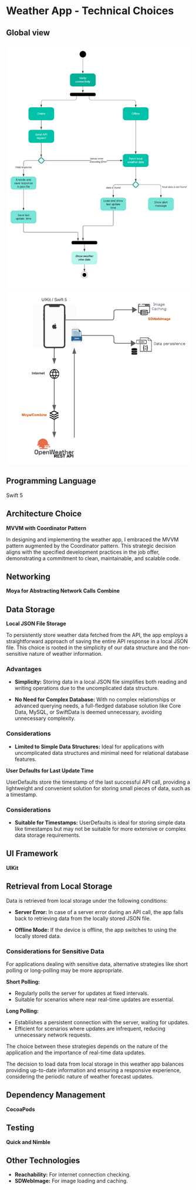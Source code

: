# Weather App - Technical Choices

## Global view

![App Screenshot](media/activity_diagram.png)
![App Screenshot](media/global.png)


## Programming Language
Swift 5

## Architecture Choice
**MVVM with Coordinator Pattern**

In designing and implementing the weather app, I embraced the MVVM pattern augmented by the Coordinator pattern. This strategic decision aligns with the specified development practices in the job offer, demonstrating a commitment to clean, maintainable, and scalable code.

## Networking
**Moya for Abstracting Network Calls**
**Combine**

## Data Storage
**Local JSON File Storage**

To persistently store weather data fetched from the API, the app employs a straightforward approach of saving the entire API response in a local JSON file. This choice is rooted in the simplicity of our data structure and the non-sensitive nature of weather information.

### Advantages
- **Simplicity:** Storing data in a local JSON file simplifies both reading and writing operations due to the uncomplicated data structure.

- **No Need for Complex Database:** With no complex relationships or advanced querying needs, a full-fledged database solution like Core Data, MySQL, or SwiftData is deemed unnecessary, avoiding unnecessary complexity.

### Considerations
- **Limited to Simple Data Structures:** Ideal for applications with uncomplicated data structures and minimal need for relational database features.

**User Defaults for Last Update Time**

UserDefaults store the timestamp of the last successful API call, providing a lightweight and convenient solution for storing small pieces of data, such as a timestamp.

### Considerations
- **Suitable for Timestamps:** UserDefaults is ideal for storing simple data like timestamps but may not be suitable for more extensive or complex data storage requirements.

## UI Framework
**UIKit**

## Retrieval from Local Storage
Data is retrieved from local storage under the following conditions:

- **Server Error:** In case of a server error during an API call, the app falls back to retrieving data from the locally stored JSON file.

- **Offline Mode:** If the device is offline, the app switches to using the locally stored data.

### Considerations for Sensitive Data
For applications dealing with sensitive data, alternative strategies like short polling or long-polling may be more appropriate.

**Short Polling:**
- Regularly polls the server for updates at fixed intervals.
- Suitable for scenarios where near real-time updates are essential.

**Long Polling:**
- Establishes a persistent connection with the server, waiting for updates.
- Efficient for scenarios where updates are infrequent, reducing unnecessary network requests.

The choice between these strategies depends on the nature of the application and the importance of real-time data updates.

The decision to load data from local storage in this weather app balances providing up-to-date information and ensuring a responsive experience, considering the periodic nature of weather forecast updates.

## Dependency Management
**CocoaPods**

## Testing
**Quick and Nimble**

## Other Technologies
- **Reachability:** For internet connection checking.
- **SDWebImage:** For image loading and caching.
